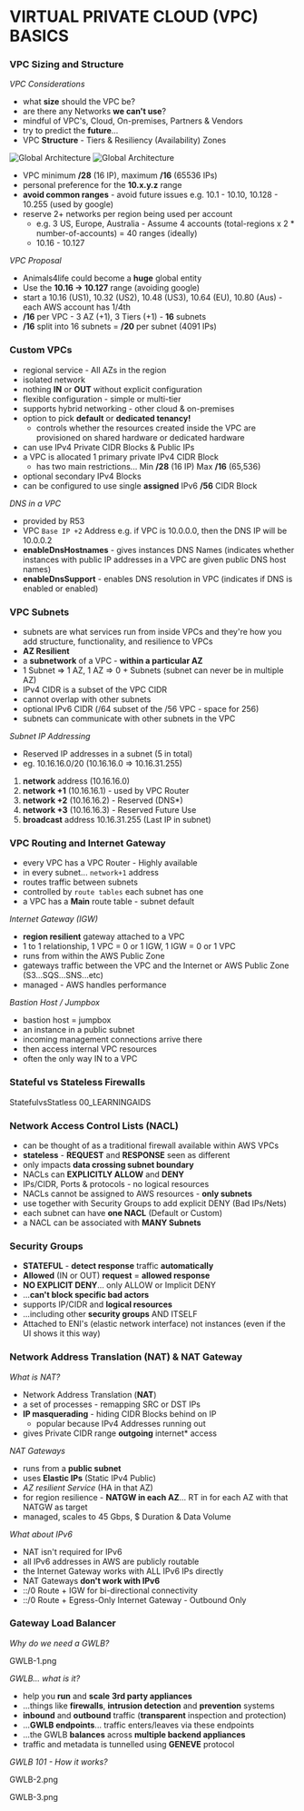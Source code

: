 # VIRTUAL PRIVATE CLOUD (VPC) BASICS

### VPC Sizing and Structure

_VPC Considerations_

- what **size** should the VPC be?
- are there any Networks **we can't use**?
- mindful of VPC's, Cloud, On-premises, Partners & Vendors
- try to predict the **future**...
- VPC **Structure** - Tiers & Resiliency (Availability) Zones

![Global Architecture](../00_LEARNINGAIDS/VPCConsiderations-1.png)
![Global Architecture](../00_LEARNINGAIDS/VPCConsiderations-2.png)

- VPC minimum **/28** (16 IP), maximum **/16** (65536 IPs)
- personal preference for the **10.x.y.z** range
- **avoid common ranges** - avoid future issues e.g. 10.1 - 10.10, 10.128 - 10.255 (used by google)
- reserve 2+ networks per region being used per account
  - e.g. 3 US, Europe, Australia - Assume 4 accounts (total-regions x 2 \* number-of-accounts) = 40 ranges (ideally)
  - 10.16 - 10.127

_VPC Proposal_

- Animals4life could become a **huge** global entity
- Use the **10.16 -> 10.127** range (avoiding google)
- start a 10.16 (US1), 10.32 (US2), 10.48 (US3), 10.64 (EU), 10.80 (Aus) - each AWS account has 1/4th
- **/16** per VPC - 3 AZ (+1), 3 Tiers (+1) - **16** subnets
- **/16** split into 16 subnets = **/20** per subnet (4091 IPs)

### Custom VPCs

- regional service - All AZs in the region
- isolated network
- nothing **IN** or **OUT** without explicit configuration
- flexible configuration - simple or multi-tier
- supports hybrid networking - other cloud & on-premises
- option to pick **default** or **dedicated tenancy!**
  - controls whether the resources created inside the VPC are provisioned on shared hardware or dedicated hardware
- can use IPv4 Private CIDR Blocks & Public IPs
- a VPC is allocated 1 primary private IPv4 CIDR Block
  - has two main restrictions... Min **/28** (16 IP) Max **/16** (65,536)
- optional secondary IPv4 Blocks
- can be configured to use single **assigned** IPv6 **/56** CIDR Block

_DNS in a VPC_

- provided by R53
- VPC `Base IP +2` Address e.g. if VPC is 10.0.0.0, then the DNS IP will be 10.0.0.2
- **enableDnsHostnames** - gives instances DNS Names (indicates whether instances with public IP addresses in a VPC are given public DNS host names)
- **enableDnsSupport** - enables DNS resolution in VPC (indicates if DNS is enabled or enabled)

### VPC Subnets

- subnets are what services run from inside VPCs and they're how you add structure, functionality, and resilience to VPCs
- **AZ Resilient**
- a **subnetwork** of a VPC - **within a particular AZ**
- 1 Subnet => 1 AZ, 1 AZ => 0 + Subnets (subnet can never be in multiple AZ)
- IPv4 CIDR is a subset of the VPC CIDR
- cannot overlap with other subnets
- optional IPv6 CIDR (/64 subset of the /56 VPC - space for 256)
- subnets can communicate with other subnets in the VPC

_Subnet IP Addressing_

- Reserved IP addresses in a subnet (5 in total)
- eg. 10.16.16.0/20 (10.16.16.0 => 10.16.31.255)

1. **network** address (10.16.16.0)
2. **network +1** (10.16.16.1) - used by VPC Router
3. **network +2** (10.16.16.2) - Reserved (DNS\*)
4. **network +3** (10.16.16.3) - Reserved Future Use
5. **broadcast** address 10.16.31.255 (Last IP in subnet)

### VPC Routing and Internet Gateway

- every VPC has a VPC Router - Highly available
- in every subnet... `network+1` address
- routes traffic between subnets
- controlled by `route tables` each subnet has one
- a VPC has a **Main** route table - subnet default

_Internet Gateway (IGW)_

- **region resilient** gateway attached to a VPC
- 1 to 1 relationship, 1 VPC = 0 or 1 IGW, 1 IGW = 0 or 1 VPC
- runs from within the AWS Public Zone
- gateways traffic between the VPC and the Internet or AWS Public Zone (S3...SQS...SNS...etc)
- managed - AWS handles performance

_Bastion Host / Jumpbox_

- bastion host = jumpbox
- an instance in a public subnet
- incoming management connections arrive there
- then access internal VPC resources
- often the only way IN to a VPC

### Stateful vs Stateless Firewalls

StatefulvsStatless 00_LEARNINGAIDS

### Network Access Control Lists (NACL)

- can be thought of as a traditional firewall available within AWS VPCs
- **stateless** - **REQUEST** and **RESPONSE** seen as different
- only impacts **data crossing subnet boundary**
- NACLs can **EXPLICITLY ALLOW** and **DENY**
- IPs/CIDR, Ports & protocols - no logical resources
- NACLs cannot be assigned to AWS resources - **only subnets**
- use together with Security Groups to add explicit DENY (Bad IPs/Nets)
- each subnet can have **one NACL** (Default or Custom)
- a NACL can be associated with **MANY Subnets**

### Security Groups

- **STATEFUL** - **detect response** traffic **automatically**
- **Allowed** (IN or OUT) **request** = **allowed response**
- **NO EXPLICIT DENY**... only ALLOW or Implicit DENY
- ...**can't block specific bad actors**
- supports IP/CIDR and **logical resources**
- ...including other **security groups** AND ITSELF
- Attached to ENI's (elastic network interface) not instances (even if the UI shows it this way)

### Network Address Translation (NAT) & NAT Gateway

_What is NAT?_

- Network Address Translation (**NAT**)
- a set of processes - remapping SRC or DST IPs
- **IP masquerading** - hiding CIDR Blocks behind on IP
  - popular because IPv4 Addresses running out
- gives Private CIDR range **outgoing** internet\* access

_NAT Gateways_

- runs from a **public subnet**
- uses **Elastic IPs** (Static IPv4 Public)
- _AZ resilient Service_ (HA in that AZ)
- for region resilience - **NATGW in each AZ**... RT in for each AZ with that NATGW as target
- managed, scales to 45 Gbps, $ Duration & Data Volume

_What about IPv6_

- NAT isn't required for IPv6
- all IPv6 addresses in AWS are publicly routable
- the Internet Gateway works with ALL IPv6 IPs directly
- NAT Gateways **don't work with IPv6**
- ::/0 Route + IGW for bi-directional connectivity
- ::/0 Route + Egress-Only Internet Gateway - Outbound Only

### Gateway Load Balancer

_Why do we need a GWLB?_

GWLB-1.png

_GWLB... what is it?_

- help you **run** and **scale** **3rd party appliances**
- ...things like **firewalls**, **intrusion detection** and **prevention** systems
- **inbound** and **outbound** traffic (**transparent** inspection and protection)
- ...**GWLB endpoints**... traffic enters/leaves via these endpoints
- ...the GWLB **balances** across **multiple backend appliances**
- traffic and metadata is tunnelled using **GENEVE** protocol

_GWLB 101 - How it works?_

GWLB-2.png

GWLB-3.png
